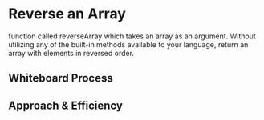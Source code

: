 # Reverse an Array
function called reverseArray which takes an array as an argument. Without utilizing any of the built-in methods available to your language, return an array with elements in reversed order.

## Whiteboard Process
<!-- Embedded whiteboard image -->

## Approach & Efficiency
<!-- What approach did you take? Discuss Why. What is the Big O space/time for this approach? -->
